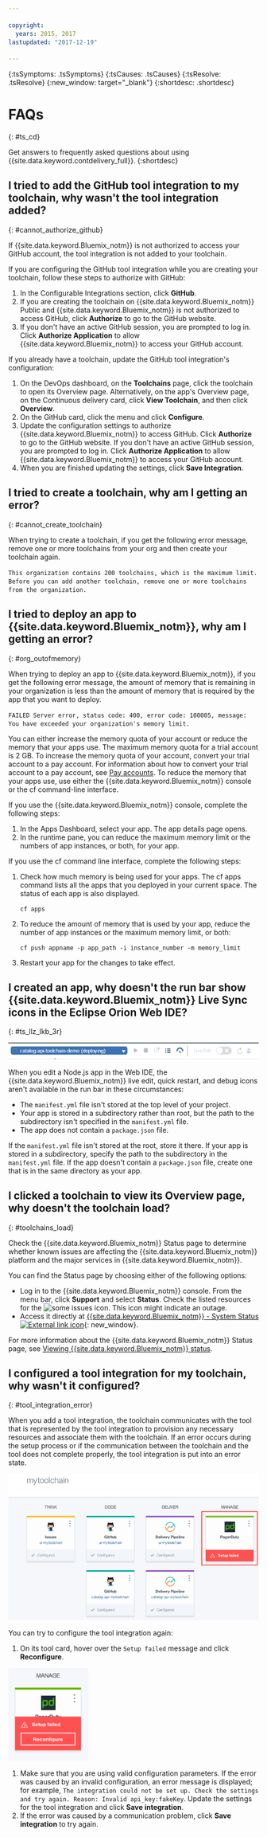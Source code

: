 ```yaml
---

copyright:
  years: 2015, 2017
lastupdated: "2017-12-19"

---
```

<!-- Common attributes used in the template are defined as follows: -->
{:tsSymptoms: .tsSymptoms}
{:tsCauses: .tsCauses}
{:tsResolve: .tsResolve}
{:new_window: target="_blank"}
{:shortdesc: .shortdesc}

# FAQs
{: #ts_cd}

Get answers to frequently asked questions about using {{site.data.keyword.contdelivery_full}}.
{:shortdesc}


## I tried to add the GitHub tool integration to my toolchain, why wasn't the tool integration added?
{: #cannot_authorize_github}

If {{site.data.keyword.Bluemix_notm}} is not authorized to access your GitHub account, the tool integration is not added to your toolchain.

If you are configuring the GitHub tool integration while you are creating your toolchain, follow these steps to authorize with GitHub:

  1. In the Configurable Integrations section, click **GitHub**.
  1. If you are creating the toolchain on {{site.data.keyword.Bluemix_notm}} Public and {{site.data.keyword.Bluemix_notm}} is not authorized to access GitHub, click **Authorize** to go to the GitHub website.
  1. If you don't have an active GitHub session, you are prompted to log in. Click **Authorize Application** to allow {{site.data.keyword.Bluemix_notm}} to access your GitHub account.

If you already have a toolchain, update the GitHub tool integration's configuration:

 1. On the DevOps dashboard, on the **Toolchains** page, click the toolchain to open its Overview page. Alternatively, on the app's Overview page, on the Continuous delivery card, click **View Toolchain**, and then click **Overview**.
 1. On the GitHub card, click the menu and click **Configure**.
 1. Update the configuration settings to authorize {{site.data.keyword.Bluemix_notm}} to access GitHub. Click **Authorize** to go to the GitHub website. If you don't have an active GitHub session, you are prompted to log in. Click **Authorize Application** to allow {{site.data.keyword.Bluemix_notm}} to access your GitHub account.
 1. When you are finished updating the settings, click **Save Integration**.


## I tried to create a toolchain, why am I getting an error?
{: #cannot_create_toolchain}

When trying to create a toolchain, if you get the following error message, remove one or more toolchains from your org and then create your toolchain again.

`This organization contains 200 toolchains, which is the maximum limit. Before you can add another toolchain, remove one or more toolchains from the organization.`


## I tried to deploy an app to {{site.data.keyword.Bluemix_notm}}, why am I getting an error?
{: #org_outofmemory}

When trying to deploy an app to {{site.data.keyword.Bluemix_notm}}, if you get the following error message, the amount of memory that is remaining in your organization is less than the amount of memory that is required by the app that you want to deploy.

`FAILED Server error, status code: 400, error code: 100005, message: You have exceeded your organization's memory limit.`

You can either increase the memory quota of your account or reduce the memory that your apps use. The maximum memory quota for a trial account is 2 GB. To increase the memory quota of your account, convert your trial account to a pay account. For information about how to convert your trial account to a pay account, see [Pay accounts](/docs/pricing/index.html#pay-accounts). To reduce the memory that your apps use, use either the {{site.data.keyword.Bluemix_notm}} console or the cf command-line interface.

If you use the {{site.data.keyword.Bluemix_notm}} console, complete the following steps:

1. In the Apps Dashboard, select your app. The app details page opens.
1. In the runtime pane, you can reduce the maximum memory limit or the numbers of app instances, or both, for your app.

If you use the cf command line interface, complete the following steps:

1. Check how much memory is being used for your apps. The cf apps command lists all the apps that you deployed in your current space. The status of each app is also displayed.

	  ```
	  cf apps
	  ```

1. To reduce the amount of memory that is used by your app, reduce the number of app instances or the maximum memory limit, or both:

	  ```
	  cf push appname -p app_path -i instance_number -m memory_limit
      ```
    
1. Restart your app for the changes to take effect.


## I created an app, why doesn't the run bar show {{site.data.keyword.Bluemix_notm}} Live Sync icons in the Eclipse Orion Web IDE?
{: #ts_llz_lkb_3r}

![Run bar](images/webide_runbar_light.png)   

When you edit a Node.js app in the Web IDE, the {{site.data.keyword.Bluemix_notm}} live edit, quick restart, and debug icons aren't available in the run bar in these circumstances:


* The `manifest.yml` file isn't stored at the top level of your project.
* Your app is stored in a subdirectory rather than root, but the path to the subdirectory isn't specified in the `manifest.yml` file.
* The app does not contain a `package.json` file.


If the `manifest.yml` file isn't stored at the root, store it there. If your app is stored in a subdirectory, specify the path to the subdirectory in the `manifest.yml` file. If the app doesn't contain a `package.json` file, create one that is in the same directory as your app.


## I clicked a toolchain to view its Overview page, why doesn't the toolchain load?
{: #toolchains_load}

Check the {{site.data.keyword.Bluemix_notm}} Status page to determine whether known issues are affecting the {{site.data.keyword.Bluemix_notm}} platform and the major services in {{site.data.keyword.Bluemix_notm}}.

You can find the Status page by choosing either of the following options:

  * Log in to the {{site.data.keyword.Bluemix_notm}} console. From the menu bar, click **Support** and select **Status**. Check the listed resources for the ![some issues](../../support/images/some_issues.svg) icon. This icon might indicate an outage.
  * Access it directly at [{{site.data.keyword.Bluemix_notm}} - System Status ![External link icon](../../icons/launch-glyph.svg "External link icon")](http://ibm.biz/bluemixstatus){: new_window}.

For more information about the {{site.data.keyword.Bluemix_notm}} Status page, see [Viewing {{site.data.keyword.Bluemix_notm}} status](https://console.bluemix.net/docs/support/ViewStatus.html#viewing-bluemix-status).


## I configured a tool integration for my toolchain, why wasn't it configured?
{: #tool_integration_error}

When you add a tool integration, the toolchain communicates with the tool that is represented by the tool integration to provision any necessary resources and associate them with the toolchain. If an error occurs during the setup process or if the communication between the toolchain and the tool does not complete properly, the tool integration is put into an error state.

 ![Setup failed error](images/tool_setup_failed.png)

You can try to configure the tool integration again:

1. On its tool card, hover over the `Setup failed` message and click **Reconfigure**.

 ![Reconfigure button](images/tool_reconfigure.png)

1. Make sure that you are using valid configuration parameters. If the error was caused by an invalid configuration, an error message is displayed; for example, `The integration could not be set up. Check the settings and try again. Reason: Invalid api_key:fakeKey`. Update the settings for the tool integration and click **Save integration**.
1. If the error was caused by a communication problem, click **Save integration** to try again.
